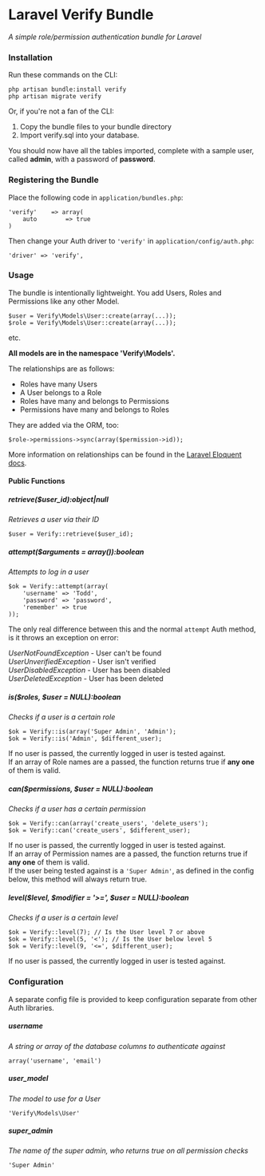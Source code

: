# Laravel Verify Bundle

*A simple role/permission authentication bundle for Laravel*

### Installation

Run these commands on the CLI:

    php artisan bundle:install verify  
    php artisan migrate verify

Or, if you're not a fan of the CLI:

1.  Copy the bundle files to your bundle directory
2.  Import verify.sql into your database.

You should now have all the tables imported, complete with a sample user, called **admin**, with a password of **password**.

### Registering the Bundle

Place the following code in ``application/bundles.php``:


    'verify'	=> array(
	    auto		=> true
    )


Then change your Auth driver to ``'verify'`` in ``application/config/auth.php``:

    'driver' => 'verify',

### Usage

The bundle is intentionally lightweight. You add Users, Roles and Permissions like any other Model.

    $user = Verify\Models\User::create(array(...));
    $role = Verify\Models\User::create(array(...));

etc. 

**All models are in the namespace 'Verify\Models\'.**

The relationships are as follows:

+  Roles have many Users
+  A User belongs to a Role
+  Roles have many and belongs to Permissions
+  Permissions have many and belongs to Roles

They are added via the ORM, too:

    $role->permissions->sync(array($permission->id));

More information on relationships can be found in the [Laravel Eloquent docs](http://laravel.com/docs/database/eloquent).


#### Public Functions

##### retrieve($user_id):object|null  
*Retrieves a user via their ID*

    $user = Verify::retrieve($user_id);

##### attempt($arguments = array()):boolean  
*Attempts to log in a user*

    $ok = Verify::attempt(array(
        'username' => 'Todd',
        'password' => 'password',
        'remember' => true
    ));

The only real difference between this and the normal ```attempt``` Auth method, is it throws an exception on error:

*UserNotFoundException* - User can't be found  
*UserUnverifiedException* - User isn't verified  
*UserDisabledException* - User has been disabled  
*UserDeletedException* - User has been deleted

##### is($roles, $user = NULL):boolean
*Checks if a user is a certain role*

    $ok = Verify::is(array('Super Admin', 'Admin');
    $ok = Verify::is('Admin', $different_user);

If no user is passed, the currently logged in user is tested against.  
If an array of Role names are a passed, the function returns true if **any one** of them is valid.

##### can($permissions, $user = NULL):boolean
*Checks if a user has a certain permission*

    $ok = Verify::can(array('create_users', 'delete_users');
    $ok = Verify::can('create_users', $different_user);

If no user is passed, the currently logged in user is tested against.  
If an array of Permission names are a passed, the function returns true if **any one** of them is valid.  
If the user being tested against is a ```'Super Admin'```, as defined in the config below, this method will always return true.

##### level($level, $modifier = '>=', $user = NULL):boolean
*Checks if a user is a certain level*

    $ok = Verify::level(7); // Is the User level 7 or above
    $ok = Verify::level(5, '<'); // Is the User below level 5
    $ok = Verify::level(9, '<=', $different_user);

If no user is passed, the currently logged in user is tested against.

### Configuration

A separate config file is provided to keep configuration separate from other Auth libraries.


##### username
*A string or array of the database columns to authenticate against*  

    array('username', 'email')

##### user_model
*The model to use for a User*  

    'Verify\Models\User'

##### super_admin
*The name of the super admin, who returns true on all permission checks*

    'Super Admin'

